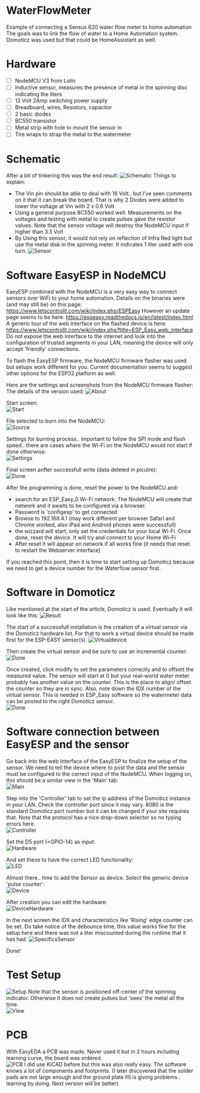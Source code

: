 # WaterFlowMeter
Example of connecting a Sensus 620 water flow meter to home automation
The goals was to link the flow of water to a Home Automation system. Domoticz was used but that could be HomeAssistant as well.

# Hardware
- [ ] NodeMCU V3 from Lolin
- [ ] Inductive sensor, measures the presence of metal in the spinning disc indicating the liters
- [ ] 12 Volt 2Amp switching power supply
- [ ] Breadboard, wires, Resistors, capacitor
- [ ] 2 basic diodes
- [ ] BC550 transistor
- [ ] Metal strip with hole to mount the sensor in
- [ ] Tire wraps to strap the metal to the watermeter

# Schematic
After a bit of tinkering this was the end result:
![Schematic](https://github.com/plando2act/WaterFlowMeter/blob/main/Schematic.PNG)
Things to explain:
- The Vin pin should be able to deal with 16 Volt.. but I've seen comments on it that it can break the board. That is why 2 Diodes were added to lower the voltage at Vin with 2 x 0.6 Volt
- Using a general purpose BC550 worked well. Measurements on the voltages and testing with metal to create pulses gave the resistor values. Note that the sensor voltage will destroy the NodeMCU input if higher than 3.3 Volt
- By Using this sensor, it would not rely on reflection of Infra Red light but use the metal disk in the spinning meter. It indicates 1 liter used with one turn.
![Sensor](https://github.com/plando2act/WaterFlowMeter/blob/main/Proximity%20sensor.PNG)

# Software EasyESP in NodeMCU
EasyESP combined with the NodeMCU is a very easy way to connect sensors over WiFi to your home automation.
Details on the binaries were (and may still be) on this page: https://www.letscontrolit.com/wiki/index.php/ESPEasy
However an update page seems to be here: https://espeasy.readthedocs.io/en/latest/index.html
A generic tour of the web interface on the flashed device is here: https://www.letscontrolit.com/wiki/index.php?title=ESP_Easy_web_interface
Do not expose the web interface to the internet and look into the configuration of trusted segments in your LAN, meaning the device will only accept 'friendly' connections.

To flash the EasyESP firmware, the NodeMCU firmware flasher was used but setups work different for you.
Current documentation seems to suggest other options for the ESP32 platform as well.

Here are the settings and screenshots from the NodeMCU firmware flasher:
The details of the version used:
![About](https://github.com/plando2act/WaterFlowMeter/blob/main/NodeMCUFirmware0.PNG)

Start screen:  
![Start](https://github.com/plando2act/WaterFlowMeter/blob/main/NodeMCUFirmware1.PNG)

File selected to burn into the NodeMCU:  
![Source](https://github.com/plando2act/WaterFlowMeter/blob/main/NodeMCUFirmware2.PNG)

Settings for burning process.. important to follow the SPI mode and flash speed.. there are cases where the Wi-Fi on the NodeMCU would not start if done otherwise:  
![Settings](https://github.com/plando2act/WaterFlowMeter/blob/main/NodeMCUFirmware3.PNG)

Final screen anfter successfull write (data deleted in picutre):  
![Done](https://github.com/plando2act/WaterFlowMeter/blob/main/NodeMCUFirmware44.PNG)

After the programming is done, reset the power to the NodeMCU and: 
- search for an ESP_Easy_0 Wi-Fi network. The NodeMCU will create that network and it awaits to be configured via a browser.
- Password is 'configesp' to get connected
- Browse to 192.168.4.1  (may work different per browser Safari and Chrome worked, also iPad and Android phones were successfull)
- the wizzard will start, only set the credentials for your local Wi-Fi. Once done, reset the device. It will try and connect to your Home Wi-Fi
- After reset it will appear on network if all works fine (it needs that reset to restart the Webserver interface)

If you reached this point, then it is time to start setting up Domoticz because we need to get a device number for the Waterflow sensor first.

# Software in Domoticz
Like mentioned at the start of the article, Domoticz is used. Eventually it will look like this:
![Result](https://github.com/plando2act/WaterFlowMeter/blob/main/Domoticz0.PNG)

The start of a successfull installation is the creation of a virtual sensor via the Domoticz hardware list. 
For that to work a virtual device should be made first for the ESP-EASY sensor(s).
![Virtualdevice](https://github.com/plando2act/WaterFlowMeter/blob/main/Domoticz1.PNG)

Then create the virtual sensor and be sure to use an incremental counter:  
![Done](https://github.com/plando2act/WaterFlowMeter/blob/main/Domoticz2.PNG)

Once created, click modify to set the parameters correctly and to offsett the measured value. The sensor will start at 0 but your real-world water meter probably has another value on the counter. This is the place to align/ offset the counter so they are in sync. Also, note down the IDX number of the virtual sensor. This is needed in ESP_Easy software so the watermeter data can be posted to the right Domoticz sensor.  
![Done](https://github.com/plando2act/WaterFlowMeter/blob/main/Domoticz4.PNG)


# Software connection between EasyESP and the sensor
Go back into the web Interface of the EasyESP to finalize the setup of the sensor. We need to tell the device where to post the data and the sensor must be configured to the correct input of the NodeMCU. When logging on, this should be a similar view in the 'Main' tab:  
![Main](https://github.com/plando2act/WaterFlowMeter/blob/main/ESPEasy00.PNG)

Step into the 'Controller' tab to set the ip address of the Domoticz instance in your LAN. Check the controller port since it may vary. 8080 is the standard Domoticz port number but it can be changed if your site requires that. Note that the protocol has a nice drop-down selector so no typing errors here.  
![Controller](https://github.com/plando2act/WaterFlowMeter/blob/main/ESPEasy0.PNG)

Set the D5 port (=GPIO-14) as input:  
![Hardware](https://github.com/plando2act/WaterFlowMeter/blob/main/ESPEasy1.PNG)

And set these to have the correct LED functionality:  
![LED](https://github.com/plando2act/WaterFlowMeter/blob/main/ESPEasy11.PNG)

Almost there.. time to add the Sensor as device. Select the generic device 'pulse counter':  
![Device](https://github.com/plando2act/WaterFlowMeter/blob/main/ESPEasy2.PNG)

After creation you can edit the hardware:  
![DeviceHardware](https://github.com/plando2act/WaterFlowMeter/blob/main/ESPEasy21.PNG)

In the next screen the IDX and characteristics like 'Rising' edge counter can be set. Do take notice of the debounce time, this value works fine for the setup here and there was not a liter miscounted during the runtime that it has had.
![SpecificsSensor](https://github.com/plando2act/WaterFlowMeter/blob/main/ESPEasy22.PNG)

Done!

# Test Setup
![Setup](https://github.com/plando2act/WaterFlowMeter/blob/main/1.jpg)
Note that the sensor is positioned off-center of the spinning indicator. Otherwise it does not create pulses but 'sees' the metal all the time.  
![View](https://github.com/plando2act/WaterFlowMeter/blob/main/2.jpg)

# PCB 
With EasyEDA a PCB was made. Never used it but in 2 hours including learning curve, the board was ordered.  
![PCB](https://github.com/plando2act/WaterFlowMeter/blob/main/PCB.PNG)
I did use KiCAD before but this was also really easy. The software knows a lot of components and footprints.
(I later discovered that the solder pads are not large enough and the ground plate fill is giving problems.. learning by doing. Next version will be better)
